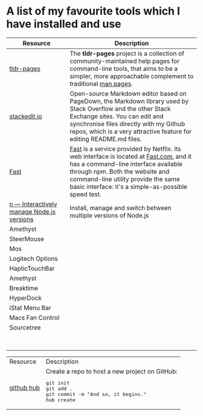 # A list of my favourite tools which I have installed and use

| Resource | Description |
|--|--|
| [tldr-pages](https://github.com/tldr-pages/tldr) | The **tldr-pages** project is a collection of community-maintained help pages for command-line tools, that aims to be a simpler, more approachable complement to traditional [man pages](https://en.wikipedia.org/wiki/Man_page). |
| [stackedit.io](https://stackedit.io/) | Open-source Markdown editor based on PageDown, the Markdown library used by Stack Overflow and the other Stack Exchange sites. You can edit and synchronise files directly with my Github repos, which is a very attractive feature for editing README.md files. |
| [Fast](https://github.com/sindresorhus/fast-cli) | [Fast](https://github.com/sindresorhus/fast-cli)  is a service provided by Netflix. Its web interface is located at  [Fast.com](https://fast.com/), and it has a command-line interface available through npm. Both the website and command-line utility provide the same basic interface: it's a simple-as-possible speed test. |
| [n — Interactively manage Node.js versions](https://github.com/tj/n) | Install, manage and switch between multiple versions of Node.js | 
| Amethyst ||
| SteerMouse ||
| Mos ||
| Logitech Options ||
| HapticTouchBar ||
| Amethyst ||
| Breaktime ||
| HyperDock ||
| iStat Menu Bar ||
| Macs Fan Control ||
| Sourcetree ||
|  <br/><br/>|

<table>
<tr><td>Resource </td><td>Description</td></tr>
<tr><td> 
<a href="https://hub.github.com/">github hub</a>
</td><td>
Create a repo to host a new project on GitHub:
<pre>
git init
git add .
git commit -m "And so, it begins."
hub create
</pre>
</td></tr>

</table>



<!--stackedit_data:
eyJoaXN0b3J5IjpbMzUxOTE5MDQ0LC0xMzgzMTE1NDI4LDEwND
QzNzk1NzEsLTQyMTUwNDg0NSwtMTQ4Mjg2NjUxOSwxNjQ1ODg5
NDUzLC0yMDI5NTQyOTM5LC0xODcyNTgzNzEwLC0xOTAwMjcwNz
AzLC0yNzQwMTQ1ODgsNTk5NDEyNTc2LDUwMzkwMDI5Ml19
-->